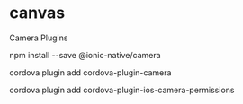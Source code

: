 # canvas

Camera Plugins 

npm install --save @ionic-native/camera

cordova plugin add cordova-plugin-camera

cordova plugin add cordova-plugin-ios-camera-permissions
